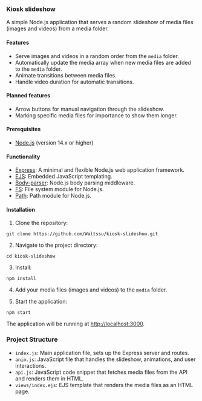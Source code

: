 ### Kiosk slideshow

A simple Node.js application that serves a random slideshow of media files (images and videos) from a media folder.

#### Features

- Serve images and videos in a random order from the `media` folder.
- Automatically update the media array when new media files are added to the `media` folder.
- Animate transitions between media files.
- Handle video duration for automatic transitions.

#### Planned features

- Arrow buttons for manual navigation through the slideshow.
- Marking specific media files for importance to show them longer.

#### Prerequisites

- [Node.js](https://nodejs.org/en/download/) (version 14.x or higher)

#### Functionality

- [Express](https://expressjs.com/): A minimal and flexible Node.js web application framework.
- [EJS](https://ejs.co/): Embedded JavaScript templating.
- [Body-parser](https://github.com/expressjs/body-parser): Node.js body parsing middleware.
- [FS](https://nodejs.org/api/fs.html): File system module for Node.js.
- [Path](https://nodejs.org/api/path.html): Path module for Node.js.

#### Installation

1. Clone the repository:

```
git clone https://github.com/Waltssu/kiosk-slideshow.git
```

2. Navigate to the project directory:

```
cd kiosk-slideshow
```

3. Install:

```
npm install
```

4. Add your media files (images and videos) to the `media` folder.

5. Start the application:

```
npm start
```

The application will be running at [http://localhost:3000](http://localhost:3000).

### Project Structure

- `index.js`: Main application file, sets up the Express server and routes.
- `anim.js`: JavaScript file that handles the slideshow, animations, and user interactions.
- `api.js`: JavaScript code snippet that fetches media files from the API and renders them in HTML.
- `views/index.ejs`: EJS template that renders the media files as an HTML page.


